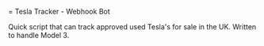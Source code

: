 = Tesla Tracker - Webhook Bot

Quick script that can track approved used Tesla's for sale in the UK. Written to handle Model 3.
